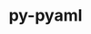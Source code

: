 ---
title: "py-pyaml"
layout: cache
categories: [package, develop]
meta: {"compilers": ["gcc@=11.4.0", "gcc@=9.4.0", "oneapi@=2024.2.1"], "num_specs": 11, "num_specs_by_stack": {"e4s": 4, "e4s-neoverse_v1": 2, "e4s-oneapi": 4, "e4s-power": 1, "root": 11}, "oss": ["ubuntu20.04", "ubuntu22.04"], "platforms": ["linux"], "stacks": ["e4s", "e4s-neoverse_v1", "e4s-oneapi", "e4s-power", "root"], "targets": ["neoverse_v1", "ppc64le", "x86_64_v3"], "versions": ["21.8.3"]}
spec_details: [{"compiler": "gcc@=11.4.0", "hash": "6xtr5kf7rwikpkdvo23gendvzj6cwsq2", "os": "ubuntu22.04", "platform": "linux", "size": "-", "stacks": ["e4s", "root"], "target": "x86_64_v3", "variants": ["build_system=python_pip"], "versions": ["21.8.3"]}, {"compiler": "gcc@=11.4.0", "hash": "7343wvggyw52jlms2s6mrfavwf5vpzgw", "os": "ubuntu22.04", "platform": "linux", "size": "-", "stacks": ["e4s", "root"], "target": "x86_64_v3", "variants": ["build_system=python_pip"], "versions": ["21.8.3"]}, {"compiler": "oneapi@=2024.2.1", "hash": "7n4di4z5whjipgpz4dzmckvhpw54vdxd", "os": "ubuntu22.04", "platform": "linux", "size": "-", "stacks": ["e4s-oneapi", "root"], "target": "x86_64_v3", "variants": ["build_system=python_pip"], "versions": ["21.8.3"]}, {"compiler": "oneapi@=2024.2.1", "hash": "7ofwgcmx3ddkbnhuaawischfyupb26ce", "os": "ubuntu22.04", "platform": "linux", "size": "-", "stacks": ["e4s-oneapi", "root"], "target": "x86_64_v3", "variants": ["build_system=python_pip"], "versions": ["21.8.3"]}, {"compiler": "gcc@=11.4.0", "hash": "ajutnoku6noyxzfaerma76st6u6hdwo7", "os": "ubuntu22.04", "platform": "linux", "size": "-", "stacks": ["e4s-neoverse_v1", "root"], "target": "neoverse_v1", "variants": ["build_system=python_pip"], "versions": ["21.8.3"]}, {"compiler": "gcc@=11.4.0", "hash": "t3ixdko4co35fclnek2un5d26ag7wn73", "os": "ubuntu22.04", "platform": "linux", "size": "-", "stacks": ["e4s-neoverse_v1", "root"], "target": "neoverse_v1", "variants": ["build_system=python_pip"], "versions": ["21.8.3"]}, {"compiler": "gcc@=11.4.0", "hash": "tbad5a3tzt7gqsttnqmoxxyfwnznaxr3", "os": "ubuntu22.04", "platform": "linux", "size": "-", "stacks": ["e4s", "root"], "target": "x86_64_v3", "variants": ["build_system=python_pip"], "versions": ["21.8.3"]}, {"compiler": "gcc@=11.4.0", "hash": "tqomrxpvzm5rd5m7jvtdbtz2ix3imm56", "os": "ubuntu22.04", "platform": "linux", "size": "-", "stacks": ["e4s", "root"], "target": "x86_64_v3", "variants": ["build_system=python_pip"], "versions": ["21.8.3"]}, {"compiler": "oneapi@=2024.2.1", "hash": "ynjuc7xngozf66m6zu5eeehohgmdgfnc", "os": "ubuntu22.04", "platform": "linux", "size": "-", "stacks": ["e4s-oneapi", "root"], "target": "x86_64_v3", "variants": ["build_system=python_pip"], "versions": ["21.8.3"]}, {"compiler": "gcc@=9.4.0", "hash": "za6wm6jckzlxkjrwgryu5ukmu7gqoqtu", "os": "ubuntu20.04", "platform": "linux", "size": "-", "stacks": ["e4s-power", "root"], "target": "ppc64le", "variants": ["build_system=python_pip"], "versions": ["21.8.3"]}, {"compiler": "oneapi@=2024.2.1", "hash": "zvnpfkxtjmnt2mlq52nopkdiysdgjqfq", "os": "ubuntu22.04", "platform": "linux", "size": "-", "stacks": ["e4s-oneapi", "root"], "target": "x86_64_v3", "variants": ["build_system=python_pip"], "versions": ["21.8.3"]}]
---